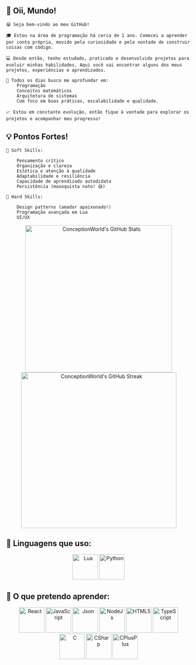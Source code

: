 ## 👋 Oii, Mundo!
    😁 Seja bem-vindo ao meu GitHub!

    🎓 Estou na área de programação há cerca de 1 ano. Comecei a aprender por conta própria, movido pela curiosidade e pela vontade de construir coisas com código.

    💻 Desde então, tenho estudado, praticado e desenvolvido projetos para evoluir minhas habilidades. Aqui você vai encontrar alguns dos meus projetos, experiências e aprendizados.

    🔭 Todos os dias busco me aprofundar em:
        Programação
        Conceitos matemáticos
        Arquitetura de sistemas
        Com foco em boas práticas, escalabilidade e qualidade.
        
    📈 Estou em constante evolução, então fique à vontade para explorar os projetos e acompanhar meu progresso!
    
## 💡 Pontos Fortes!

    🧠 Soft Skills:
    
        Pensamento crítico
        Organização e clareza
        Estética e atenção à qualidade
        Adaptabilidade e resiliência
        Capacidade de aprendizado autodidata
        Persistência (masoquista nato! 😅)

    🔧 Hard Skills:

        Design patterns (amador apaixonado!)
        Programação avançada em Lua
        UI/UX

<div align="center">
    <img src="https://github-readme-stats.vercel.app/api?username=ConceptionWorld&theme=nord&show_icons=true&hide_border=true&count_private=true" width="400" alt="ConceptionWorld's GitHub Stats"/>
    <img src="https://github-readme-streak-stats.herokuapp.com/?user=ConceptionWorld&theme=nord&hide_border=true" width="423" alt="ConceptionWorld's GitHub Streak"/> 
</div>

## 🧠 Linguagens que uso:
<div align="center">
    <img src="https://cdn.jsdelivr.net/gh/devicons/devicon/icons/lua/lua-original.svg" width="69" alt="Lua" />
    <img src="https://cdn.jsdelivr.net/gh/devicons/devicon/icons/python/python-original.svg" width="69" alt="Python" />
</div>

## 🧠 O que pretendo aprender:
<div align="center">
    <img src="https://cdn.jsdelivr.net/gh/devicons/devicon@latest/icons/react/react-original-wordmark.svg" width="69" alt="React" />
    <img src="https://cdn.jsdelivr.net/gh/devicons/devicon@latest/icons/javascript/javascript-original.svg" width="69" alt="JavaScript" />
    <img src="https://cdn.jsdelivr.net/gh/devicons/devicon@latest/icons/json/json-plain.svg" width="69" alt="Json" />
    <img src="https://cdn.jsdelivr.net/gh/devicons/devicon@latest/icons/nodejs/nodejs-plain.svg" width="69" alt="NodeJs" />
    <img src="https://cdn.jsdelivr.net/gh/devicons/devicon@latest/icons/html5/html5-plain-wordmark.svg" width="69" alt="HTML5" />
    <img src="https://cdn.jsdelivr.net/gh/devicons/devicon@latest/icons/typescript/typescript-original.svg" width="69" alt="TypeScript" />
    <img src="https://cdn.jsdelivr.net/gh/devicons/devicon@latest/icons/c/c-original.svg" width="69" alt="C" />
    <img src="https://cdn.jsdelivr.net/gh/devicons/devicon@latest/icons/csharp/csharp-original.svg" width="69" alt="CSharp" />
    <img src="https://cdn.jsdelivr.net/gh/devicons/devicon@latest/icons/cplusplus/cplusplus-original.svg" width="69" alt="CPlusPlus" />
</div>

<!--![ConceptionWorld's Top Languages](https://github-readme-stats.vercel.app/api/top-langs/?username=ConceptionWorld&theme=nord&show_icons=true&hide_border=true&layout=compact)
https://github.com/ConceptionWorld/ConceptionWorld/blob/main/TestDoido
